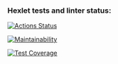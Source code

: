 ### Hexlet tests and linter status:
[![Actions Status](https://github.com/Fleur26/frontend-project-11/actions/workflows/hexlet-check.yml/badge.svg)](https://github.com/Fleur26/frontend-project-11/actions)

[![Maintainability](https://api.codeclimate.com/v1/badges/40aaa82a01555affd8f2/maintainability)](https://codeclimate.com/github/Fleur26/frontend-project-11/maintainability)

[![Test Coverage](https://api.codeclimate.com/v1/badges/40aaa82a01555affd8f2/test_coverage)](https://codeclimate.com/github/Fleur26/frontend-project-11/test_coverage)